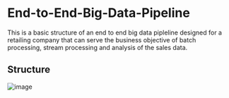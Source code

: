 # End-to-End-Big-Data-Pipeline
This is a basic structure of an end to end big data pipleline designed for a retailing company that can serve the business objective of batch processing, stream processing and analysis of the sales data.
## Structure
![image](https://user-images.githubusercontent.com/62283777/161507515-6d58f8f1-3eff-4194-8248-368d7ee807b2.png)

